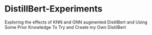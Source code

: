 # DistillBert-Experiments
Exploring the effects of KNN and GNN augmented DistilBert and Using Some Prior Knowledge To Try and Create my Own DistilBert
